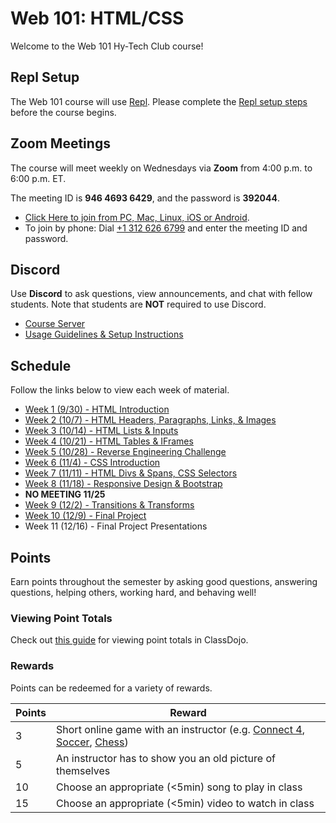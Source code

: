 # Web 101: HTML/CSS
Welcome to the Web 101 Hy-Tech Club course!

## Repl Setup
The Web 101 course will use [Repl](https://repl.it). Please complete the [Repl setup steps](ReplSetup.md) before the course begins.

## Zoom Meetings
The course will meet weekly on Wednesdays via **Zoom** from 4:00 p.m. to 6:00 p.m. ET.

The meeting ID is **946 4693 6429**, and the password is **392044**.

- [Click Here to join from PC, Mac, Linux, iOS or Android](https://hyland.zoom.us/j/94646936429?pwd=MFdHMVI0SlM4b2JJSytoV0FRbVY3UT09).
- To join by phone: Dial [+1 312 626 6799](tel:+13126266799) and enter the meeting ID and password.

## Discord
Use **Discord** to ask questions, view announcements, and chat with fellow students. Note that students are **NOT** required to use Discord.

- [Course Server](https://discord.com/channels/755024895754240020/)
- [Usage Guidelines & Setup Instructions](https://hylandtechclub.com/DiscordUse)

## Schedule
Follow the links below to view each week of material.

- [Week 1 (9/30) - HTML Introduction](Week01/StudentDesc.md)
- [Week 2 (10/7) - HTML Headers, Paragraphs, Links, & Images](Week02/StudentDesc.md)
- [Week 3 (10/14) - HTML Lists & Inputs](Week03/StudentDesc.md)
- [Week 4 (10/21) - HTML Tables & IFrames](Week04/StudentDesc.md)
- [Week 5 (10/28) - Reverse Engineering Challenge](Week05/ReverseEngineeringChallenge.md)
- [Week 6 (11/4) - CSS Introduction](Week06/StudentDesc.md)
- [Week 7 (11/11) - HTML Divs & Spans, CSS Selectors](Week07/StudentDesc.md)
- [Week 8 (11/18) - Responsive Design & Bootstrap](Week08/StudentDesc.md)
- **NO MEETING 11/25**
- [Week 9 (12/2) - Transitions & Transforms](Week09/StudentDesc.md)
- [Week 10 (12/9) - Final Project](Week11/StudentDesc.md)
- Week 11 (12/16) - Final Project Presentations

## Points
Earn points throughout the semester by asking good questions, answering questions, helping others, working hard, and behaving well!

### Viewing Point Totals
Check out [this guide](https://hylandtechclub.com/ClassDojoPoints) for viewing point totals in ClassDojo.

### Rewards
Points can be redeemed for a variety of rewards.

| Points | Reward |
| -- | -- |
| 3 | Short online game with an instructor (e.g. [Connect 4](https://www.mathsisfun.com/games/connect4.html), [Soccer](https://www.agame.com/game/1-on-1-soccer-classic), [Chess](https://lichess.org/setup/friend)) |
| 5 | An instructor has to show you an old picture of themselves |
| 10 | Choose an appropriate (<5min) song to play in class |
| 15 | Choose an appropriate (<5min) video to watch in class |